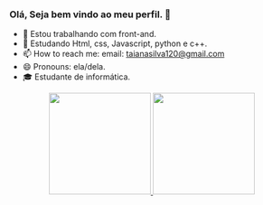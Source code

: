 ### Olá, Seja bem vindo ao meu perfil. 👋
- 🔭 Estou trabalhando com front-and.
- 🌱 Estudando Html, css, Javascript, python e c++.
- 📫 How to reach me: email: taianasilva120@gmail.com
- 😄 Pronouns: ela/dela.
- 🎓 Estudante de informática. 

<div align="center">
  <a href="https://github.com/tai-004">
  <img height="180em" src="https://github-readme-stats.vercel.app/api?username=tai-004&show_icons=true&theme=dark&include_all_commits=true&count_private=true"/>
  <img height="180em" src="https://github-readme-stats.vercel.app/api/top-langs/?username=tai-004&layout=compact&langs_count=7&theme=dark"/>
</div>
